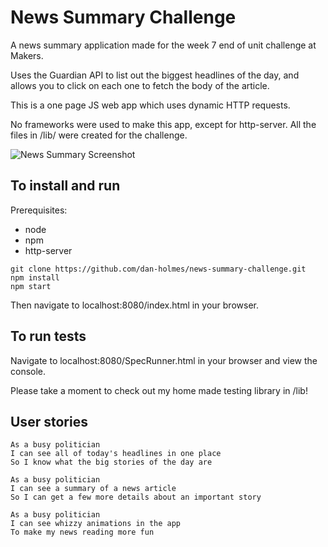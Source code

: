 # News Summary Challenge

A news summary application made for the week 7 end of unit challenge at Makers.

Uses the Guardian API to list out the biggest headlines of the day, and allows you to click on each one to fetch the body of the article.

This is a one page JS web app which uses dynamic HTTP requests.

No frameworks were used to make this app, except for http-server. All the files in /lib/ were created for the challenge.

![News Summary Screenshot](https://i.imgur.com/uQcSPtI.png)

## To install and run

Prerequisites:
- node
- npm
- http-server

```shell
git clone https://github.com/dan-holmes/news-summary-challenge.git
npm install
npm start
```

Then navigate to localhost:8080/index.html in your browser.

## To run tests

Navigate to localhost:8080/SpecRunner.html in your browser and view the console.

Please take a moment to check out my home made testing library in /lib!

## User stories

```
As a busy politician
I can see all of today's headlines in one place
So I know what the big stories of the day are
```

```
As a busy politician
I can see a summary of a news article
So I can get a few more details about an important story
```

```
As a busy politician
I can see whizzy animations in the app
To make my news reading more fun
```